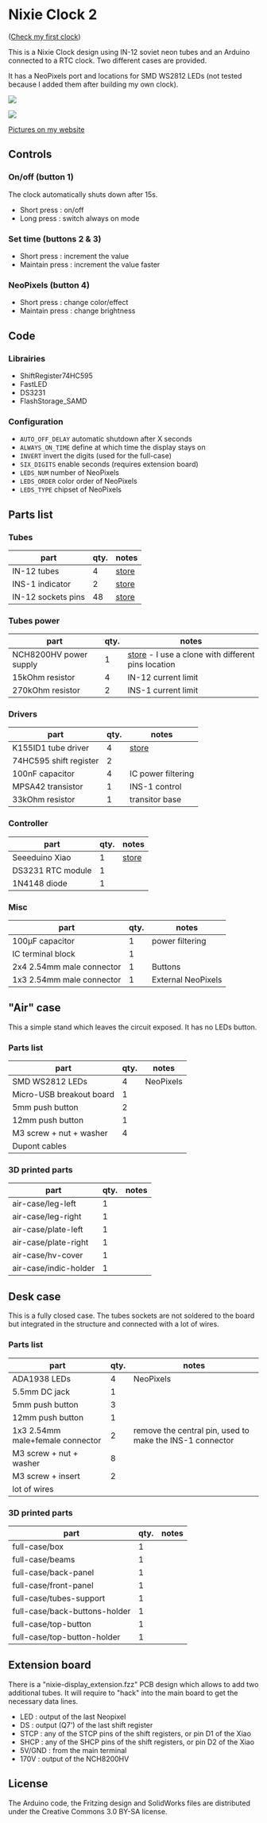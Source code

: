# Nixie Clock 2

([Check my first clock](https://github.com/mistic100/Nixie-Clock))

This is a Nixie Clock design using IN-12 soviet neon tubes and an Arduino connected to a RTC clock. Two different cases are provided.

It has a NeoPixels port and locations for SMD WS2812 LEDs (not tested because I added them after building my own clock).

![](https://galerie.strangeplanet.fr/_data/i/upload/2021/09/05/20210905122303-39b00a0b-me.jpg)

![](https://galerie.strangeplanet.fr/_data/i/upload/2021/10/05/20211005212903-25f66541-me.jpg)

[Pictures on my website](https://galerie.strangeplanet.fr/index.php?/category/219)


## Controls

### On/off (button 1)

The clock automatically shuts down after 15s.

- Short press : on/off
- Long press : switch always on mode

### Set time (buttons 2 & 3)

- Short press : increment the value
- Maintain press : increment the value faster

### NeoPixels (button 4)

- Short press : change color/effect
- Maintain press : change brightness


## Code

### Librairies

- ShiftRegister74HC595
- FastLED
- DS3231
- FlashStorage_SAMD

### Configuration

- `AUTO_OFF_DELAY` automatic shutdown after X seconds
- `ALWAYS_ON_TIME` define at which time the display stays on
- `INVERT` invert the digits (used for the full-case)
- `SIX_DIGITS` enable seconds (requires extension board)
- `LEDS_NUM` number of NeoPixels
- `LEDS_ORDER` color order of NeoPixels
- `LEDS_TYPE` chipset of NeoPixels


## Parts list

### Tubes
| part | qty. | notes |
|--|--|--|
| IN-12 tubes | 4 | [store](https://tubes-store.com/product_info.php?products_id=38) |
| INS-1 indicator | 2 | [store](https://tubes-store.com/product_info.php?products_id=1323) |
| IN-12 sockets pins | 48 | [store](https://aliexpress.com/item/4001135699549.html) |

### Tubes power
| part | qty. | notes |
|--|--|--|
| NCH8200HV power supply | 1 | [store](https://omnixie.com/products/nch8200hv-nixie-hv-power-module) - I use a clone with different pins location |
| 15kOhm resistor | 4 | IN-12 current limit |
| 270kOhm resistor | 2 | INS-1 current limit |

### Drivers
| part | qty. | notes |
|--|--|--|
| K155ID1 tube driver | 4 | [store](https://tubes-store.com/product_info.php?products_id=46) |
| 74HC595 shift register | 2 |
| 100nF capacitor | 4 | IC power filtering |
| MPSA42 transistor | 1 | INS-1 control |
| 33kOhm resistor | 1 | transitor base |

### Controller
| part | qty. | notes |
|--|--|--|
| Seeeduino Xiao | 1 | [store](https://www.seeedstudio.com/Seeeduino-XIAO-Arduino-Microcontroller-SAMD21-Cortex-M0+-p-4426.html) |
| DS3231 RTC module | 1 |
| 1N4148 diode | 1 |

### Misc
| part | qty. | notes |
|--|--|--|
| 100µF capacitor | 1 | power filtering |
| IC terminal block | 1 |
| 2x4 2.54mm male connector | 1 | Buttons |
| 1x3 2.54mm male connector | 1 | External NeoPixels |


## "Air" case

This a simple stand which leaves the circuit exposed. It has no LEDs button.

### Parts list
| part | qty. | notes |
|--|--|--|
| SMD WS2812 LEDs | 4 | NeoPixels |
| Micro-USB breakout board | 1 |
| 5mm push button | 2 |
| 12mm push button | 1 |
| M3 screw + nut + washer | 4 |
| Dupont cables | |

### 3D printed parts
| part | qty. | notes |
|--|--|--|
| air-case/leg-left | 1 |
| air-case/leg-right | 1 |
| air-case/plate-left | 1 |
| air-case/plate-right | 1 |
| air-case/hv-cover | 1 |
| air-case/indic-holder | 1 |


## Desk case

This is a fully closed case. The tubes sockets are not soldered to the board but integrated in the structure and connected with a lot of wires.

### Parts list
| part | qty. | notes |
|--|--|--|
| ADA1938 LEDs | 4 | NeoPixels |
| 5.5mm DC jack | 1 |
| 5mm push button | 3 |
| 12mm push button | 1 |
| 1x3 2.54mm male+female connector | 2 | remove the central pin, used to make the INS-1 connector |
| M3 screw + nut + washer | 8 |
| M3 screw + insert | 2 |
| lot of wires | |

### 3D printed parts
| part | qty. | notes |
|--|--|--|
| full-case/box | 1 |
| full-case/beams | 1 |
| full-case/back-panel | 1 |
| full-case/front-panel | 1 |
| full-case/tubes-support | 1 |
| full-case/back-buttons-holder | 1 |
| full-case/top-button | 1 |
| full-case/top-button-holder | 1 |


## Extension board

There is a "nixie-display_extension.fzz" PCB design which allows to add two additional tubes. It will require to "hack" into the main board to get the necessary data lines.

- LED : output of the last Neopixel
- DS : output (Q7') of the last shift register
- STCP : any of the STCP pins of the shift registers, or pin D1 of the Xiao
- SHCP : any of the SHCP pins of the shift registers, or pin D2 of the Xiao
- 5V/GND : from the main terminal
- 170V : output of the NCH8200HV


## License

The Arduino code, the Fritzing design and SolidWorks files are distributed under the Creative Commons 3.0 BY-SA license.
